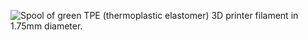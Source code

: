 ﻿![Spool of green TPE (thermoplastic elastomer) 3D printer filament in 1.75mm diameter.](https://m.media-amazon.com/images/I/71xPyz-v0KS._AC_SL1500_.jpg)
